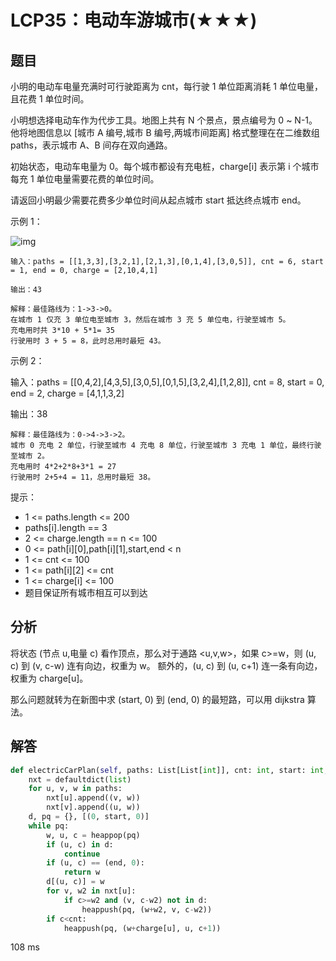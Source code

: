 # LCP35：电动车游城市(★★★)




## 题目

小明的电动车电量充满时可行驶距离为 cnt，每行驶 1 单位距离消耗 1 单位电量，且花费 1 单位时间。

小明想选择电动车作为代步工具。地图上共有 N 个景点，景点编号为 0 ~ N-1。
他将地图信息以 [城市 A 编号,城市 B 编号,两城市间距离] 格式整理在在二维数组 paths，表示城市 A、B 间存在双向通路。

初始状态，电动车电量为 0。每个城市都设有充电桩，charge[i] 表示第 i 个城市每充 1 单位电量需要花费的单位时间。

请返回小明最少需要花费多少单位时间从起点城市 start 抵达终点城市 end。

示例 1：

![img](https://pic.leetcode-cn.com/1616125304-mzVxIV-image.png)

    输入：paths = [[1,3,3],[3,2,1],[2,1,3],[0,1,4],[3,0,5]], cnt = 6, start = 1, end = 0, charge = [2,10,4,1]
    
    输出：43
    
    解释：最佳路线为：1->3->0。
    在城市 1 仅充 3 单位电至城市 3，然后在城市 3 充 5 单位电，行驶至城市 5。
    充电用时共 3*10 + 5*1= 35
    行驶用时 3 + 5 = 8，此时总用时最短 43。


示例 2：

输入：paths = [[0,4,2],[4,3,5],[3,0,5],[0,1,5],[3,2,4],[1,2,8]], cnt = 8, 
start = 0, end = 2, charge = [4,1,1,3,2]

输出：38

    解释：最佳路线为：0->4->3->2。
    城市 0 充电 2 单位，行驶至城市 4 充电 8 单位，行驶至城市 3 充电 1 单位，最终行驶至城市 2。
    充电用时 4*2+2*8+3*1 = 27
    行驶用时 2+5+4 = 11，总用时最短 38。

提示：
- 1 <= paths.length <= 200
- paths[i].length == 3
- 2 <= charge.length == n <= 100
- 0 <= path[i][0],path[i][1],start,end < n
- 1 <= cnt <= 100
- 1 <= path[i][2] <= cnt
- 1 <= charge[i] <= 100
- 题目保证所有城市相互可以到达



## 分析

将状态 (节点 u,电量 c) 看作顶点，那么对于通路 <u,v,w>，如果 c>=w，则 (u, c) 到 (v, c-w) 连有向边，权重为 w。
额外的，(u, c) 到 (u, c+1) 连一条有向边，权重为 charge[u]。

那么问题就转为在新图中求 (start, 0) 到 (end, 0) 的最短路，可以用 dijkstra 算法。

## 解答

```python
def electricCarPlan(self, paths: List[List[int]], cnt: int, start: int, end: int, charge: List[int]) -> int:
    nxt = defaultdict(list)
    for u, v, w in paths:
        nxt[u].append((v, w))
        nxt[v].append((u, w))
    d, pq = {}, [(0, start, 0)]
    while pq:
        w, u, c = heappop(pq)
        if (u, c) in d:
            continue
        if (u, c) == (end, 0):
            return w
        d[(u, c)] = w
        for v, w2 in nxt[u]:
            if c>=w2 and (v, c-w2) not in d:
                heappush(pq, (w+w2, v, c-w2))
        if c<cnt:
            heappush(pq, (w+charge[u], u, c+1))
```
108 ms


